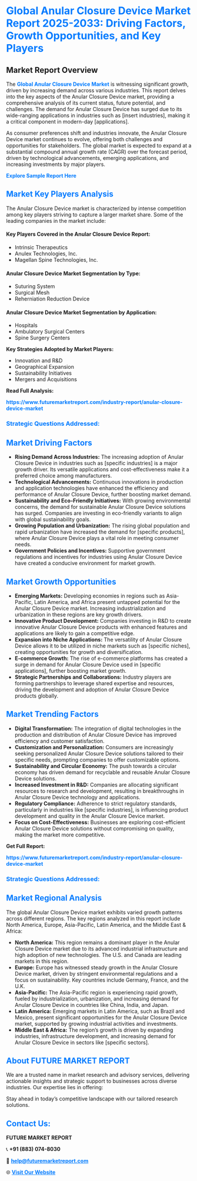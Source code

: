 <h1 style="color: #007BFF;">Global Anular Closure Device Market Report 2025-2033: Driving Factors, Growth Opportunities, and Key Players</h1>

<section id="overview">
<h2>Market Report Overview</h2>
<p>The <a href="https://www.futuremarketreport.com/industry-report/anular-closure-device-market" style="color: #007BFF; text-decoration: none;"><strong>Global Anular Closure Device Market</strong></a> is witnessing significant growth, driven by increasing demand across various industries. This report delves into the key aspects of the Anular Closure Device market, providing a comprehensive analysis of its current status, future potential, and challenges. The demand for Anular Closure Device has surged due to its wide-ranging applications in industries such as [insert industries], making it a critical component in modern-day [applications].</p>
<p>As consumer preferences shift and industries innovate, the Anular Closure Device market continues to evolve, offering both challenges and opportunities for stakeholders. The global market is expected to expand at a substantial compound annual growth rate (CAGR) over the forecast period, driven by technological advancements, emerging applications, and increasing investments by major players.</p>
</section>

<section id="overview">
<p><a href="https://www.futuremarketreport.com/request-sample/reportId=78956" style="color: #007BFF; text-decoration: none;"><strong>Explore Sample Report Here</strong></a></p>
</section>

<section id="key-players">
<h2 style="color: #007BFF;">Market Key Players Analysis</h2>
<p>The Anular Closure Device market is characterized by intense competition among key players striving to capture a larger market share. Some of the leading companies in the market include:</p>
<h4>Key Players Covered in the Anular Closure Device Report:</h4>
<ul><li>Intrinsic Therapeutics</li><li>Anulex Technologies, Inc.</li><li>Magellan Spine Technologies, Inc.</li></ul>
<h4>Anular Closure Device Market Segmentation by Type:</h4>
<ul><li>Suturing System</li><li>Surgical Mesh</li><li>Reherniation Reduction Device</li></ul>

<h4>Anular Closure Device Market Segmentation by Application:</h4>
<ul><li>Hospitals</li><li>Ambulatory Surgical Centers</li><li>Spine Surgery Centers</li></ul>
<p><strong>Key Strategies Adopted by Market Players:</strong></p>
<ul>
<li>Innovation and R&D</li>
<li>Geographical Expansion</li>
<li>Sustainability Initiatives</li>
<li>Mergers and Acquisitions</li>
</ul>
</section>

<section>
<p><strong>Read Full Analysis: </strong></p><a href="https://www.futuremarketreport.com/industry-report/anular-closure-device-market" style="color: #007BFF; text-decoration: none;"><strong>https://www.futuremarketreport.com/industry-report/anular-closure-device-market</strong></a>
<h3 style="color: #007BFF;">Strategic Questions Addressed:</h3>
</section>

<section id="driving-factors">
<h2 style="color: #007BFF;">Market Driving Factors</h2>
<ul>
<li><strong>Rising Demand Across Industries:</strong> The increasing adoption of Anular Closure Device in industries such as [specific industries] is a major growth driver. Its versatile applications and cost-effectiveness make it a preferred choice among manufacturers.</li>
<li><strong>Technological Advancements:</strong> Continuous innovations in production and application technologies have enhanced the efficiency and performance of Anular Closure Device, further boosting market demand.</li>
<li><strong>Sustainability and Eco-Friendly Initiatives:</strong> With growing environmental concerns, the demand for sustainable Anular Closure Device solutions has surged. Companies are investing in eco-friendly variants to align with global sustainability goals.</li>
<li><strong>Growing Population and Urbanization:</strong> The rising global population and rapid urbanization have increased the demand for [specific products], where Anular Closure Device plays a vital role in meeting consumer needs.</li>
<li><strong>Government Policies and Incentives:</strong> Supportive government regulations and incentives for industries using Anular Closure Device have created a conducive environment for market growth.</li>
</ul>
</section>

<section id="growth-opportunities">
<h2 style="color: #007BFF;">Market Growth Opportunities</h2>
<ul>
<li><strong>Emerging Markets:</strong> Developing economies in regions such as Asia-Pacific, Latin America, and Africa present untapped potential for the Anular Closure Device market. Increasing industrialization and urbanization in these regions are key growth drivers.</li>
<li><strong>Innovative Product Development:</strong> Companies investing in R&D to create innovative Anular Closure Device products with enhanced features and applications are likely to gain a competitive edge.</li>
<li><strong>Expansion into Niche Applications:</strong> The versatility of Anular Closure Device allows it to be utilized in niche markets such as [specific niches], creating opportunities for growth and diversification.</li>
<li><strong>E-commerce Growth:</strong> The rise of e-commerce platforms has created a surge in demand for Anular Closure Device used in [specific applications], further boosting market growth.</li>
<li><strong>Strategic Partnerships and Collaborations:</strong> Industry players are forming partnerships to leverage shared expertise and resources, driving the development and adoption of Anular Closure Device products globally.</li>
</ul>
</section>

<section id="trending-factors">
<h2 style="color: #007BFF;">Market Trending Factors</h2>
<ul>
<li><strong>Digital Transformation:</strong> The integration of digital technologies in the production and distribution of Anular Closure Device has improved efficiency and customer satisfaction.</li>
<li><strong>Customization and Personalization:</strong> Consumers are increasingly seeking personalized Anular Closure Device solutions tailored to their specific needs, prompting companies to offer customizable options.</li>
<li><strong>Sustainability and Circular Economy:</strong> The push towards a circular economy has driven demand for recyclable and reusable Anular Closure Device solutions.</li>
<li><strong>Increased Investment in R&D:</strong> Companies are allocating significant resources to research and development, resulting in breakthroughs in Anular Closure Device technology and applications.</li>
<li><strong>Regulatory Compliance:</strong> Adherence to strict regulatory standards, particularly in industries like [specific industries], is influencing product development and quality in the Anular Closure Device market.</li>
<li><strong>Focus on Cost-Effectiveness:</strong> Businesses are exploring cost-efficient Anular Closure Device solutions without compromising on quality, making the market more competitive.</li>
</ul>
</section>

<section>
<p><strong>Get Full Report: </strong></p><a href="https://www.futuremarketreport.com/industry-report/anular-closure-device-market" style="color: #007BFF; text-decoration: none;"><strong>https://www.futuremarketreport.com/industry-report/anular-closure-device-market</strong></a>
<h3 style="color: #007BFF;">Strategic Questions Addressed:</h3>
</section>


<section id="regional-analysis">
<h2 style="color: #007BFF;">Market Regional Analysis</h2>
<p>The global Anular Closure Device market exhibits varied growth patterns across different regions. The key regions analyzed in this report include North America, Europe, Asia-Pacific, Latin America, and the Middle East & Africa:</p>
<ul>
<li><strong>North America:</strong> This region remains a dominant player in the Anular Closure Device market due to its advanced industrial infrastructure and high adoption of new technologies. The U.S. and Canada are leading markets in this region.</li>
<li><strong>Europe:</strong> Europe has witnessed steady growth in the Anular Closure Device market, driven by stringent environmental regulations and a focus on sustainability. Key countries include Germany, France, and the U.K.</li>
<li><strong>Asia-Pacific:</strong> The Asia-Pacific region is experiencing rapid growth, fueled by industrialization, urbanization, and increasing demand for Anular Closure Device in countries like China, India, and Japan.</li>
<li><strong>Latin America:</strong> Emerging markets in Latin America, such as Brazil and Mexico, present significant opportunities for the Anular Closure Device market, supported by growing industrial activities and investments.</li>
<li><strong>Middle East & Africa:</strong> The region’s growth is driven by expanding industries, infrastructure development, and increasing demand for Anular Closure Device in sectors like [specific sectors].</li>
</ul>
</section>

<footer>
<h2 style="color: #007BFF;">About FUTURE MARKET REPORT</h2>
<p>We are a trusted name in market research and advisory services, delivering actionable insights and strategic support to businesses across diverse industries. Our expertise lies in offering:</p>

<p>Stay ahead in today’s competitive landscape with our tailored research solutions.</p>

<h2 style="color: #007BFF;">Contact Us:</h2>
<p><strong>FUTURE MARKET REPORT</strong></p>
<p>📞 <strong>+91 (883) 074-8030</strong></p>
<p>📧 <strong><a href="mailto:help@futuremarketreport.com" style="color: #007BFF;">help@futuremarketreport.com</a></strong></p>
<p>🌐 <strong><a href="https://www.futuremarketreport.com/" style="color: #007BFF;">Visit Our Website</a></strong></p>
</footer>